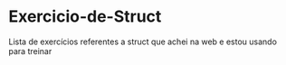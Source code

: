 # Exercicio-de-Struct
Lista de exercícios referentes a struct que achei na web e estou usando para treinar 


